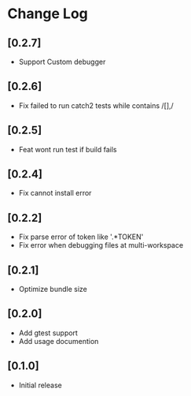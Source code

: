 # Change Log

## [0.2.7]
- Support Custom debugger

## [0.2.6]
- Fix failed to run catch2 tests while contains /[],/

## [0.2.5]
- Feat wont run test if build fails

## [0.2.4]
- Fix cannot install error

## [0.2.2]
- Fix parse error of token like '.*TOKEN'
- Fix error when debugging files at multi-workspace

## [0.2.1]
- Optimize bundle size

## [0.2.0]
- Add gtest support
- Add usage documention

## [0.1.0]
- Initial release